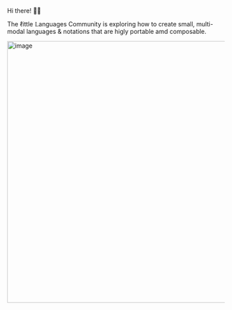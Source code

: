 Hi there! 👋🏼 

The ℓittle 𝕃anguages Community is exploring how to create small, multi-modal languages & notations that are higly portable amd composable.

<img width="605" alt="image" src="https://github.com/Little-Languages/.github/assets/19981604/1bb78355-2e4c-4263-90ed-963d3039d7bc">
